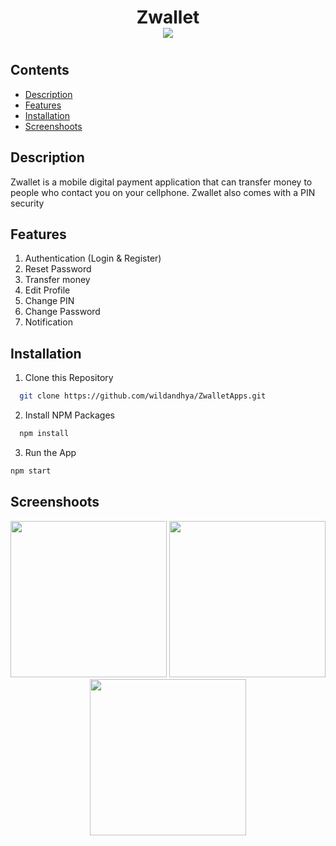 <!-- @format -->

 <h1  align="center">Zwallet
 <br>
    <img src="https://img.shields.io/badge/Build%20with-React%20Native-61dbfb?style=popout&logo=react" >
 <h1>
  
## Contents
- [Description](#description)
- [Features](#features)
- [Installation](#installation-for-development)
- [Screenshoots](#screenshoots)

## Description

Zwallet is a mobile digital payment application that can transfer money to people who contact you on your cellphone. Zwallet also comes with a PIN security

## Features

1. Authentication (Login & Register)
2. Reset Password
3. Transfer money
4. Edit Profile
5. Change PIN
6. Change Password
7. Notification

## Installation

1. Clone this Repository

```sh
  git clone https://github.com/wildandhya/ZwalletApps.git
```

2. Install NPM Packages

```sh
  npm install
```

3. Run the App

```sh
npm start
```

## Screenshoots

<div align="center">
    <img width="250" src="./src/assets/images/1.png">   
    <img width="250" src="./src/assets/images/2.png">
    <img width="250" src="./src/assets/images/3.png">
</div>


